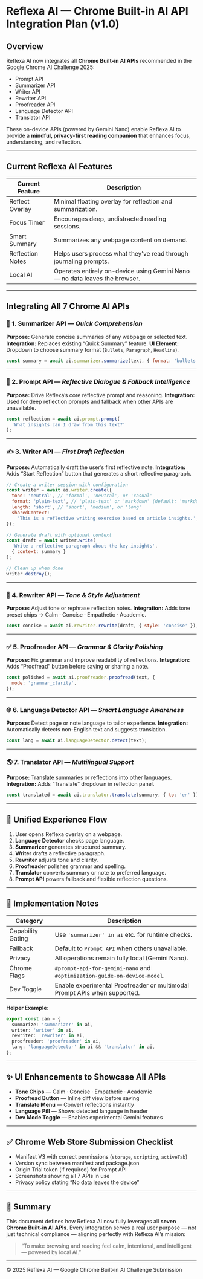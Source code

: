 # Reflexa AI — Chrome Built-in AI API Integration Plan (v1.0)

## Overview

Reflexa AI now integrates all **Chrome Built-in AI APIs** recommended in the Google Chrome AI Challenge 2025:

- Prompt API
- Summarizer API
- Writer API
- Rewriter API
- Proofreader API
- Language Detector API
- Translator API

These on-device APIs (powered by Gemini Nano) enable Reflexa AI to provide a **mindful, privacy-first reading companion** that enhances focus, understanding, and reflection.

---

## Current Reflexa AI Features

| Current Feature  | Description                                                                 |
| ---------------- | --------------------------------------------------------------------------- |
| Reflect Overlay  | Minimal floating overlay for reflection and summarization.                  |
| Focus Timer      | Encourages deep, undistracted reading sessions.                             |
| Smart Summary    | Summarizes any webpage content on demand.                                   |
| Reflection Notes | Helps users process what they’ve read through journaling prompts.           |
| Local AI         | Operates entirely on-device using Gemini Nano — no data leaves the browser. |

---

## Integrating All 7 Chrome AI APIs

### 🧠 1. Summarizer API — _Quick Comprehension_

**Purpose:** Generate concise summaries of any webpage or selected text.
**Integration:** Replaces existing “Quick Summary” feature.
**UI Element:** Dropdown to choose summary format (`Bullets`, `Paragraph`, `Headline`).

```js
const summary = await ai.summarizer.summarize(text, { format: 'bullets' });
```

---

### 💬 2. Prompt API — _Reflective Dialogue & Fallback Intelligence_

**Purpose:** Drive Reflexa’s core reflective prompt and reasoning.
**Integration:** Used for deep reflection prompts and fallback when other APIs are unavailable.

```js
const reflection = await ai.prompt.prompt(
  'What insights can I draw from this text?'
);
```

---

### ✍️ 3. Writer API — _First Draft Reflection_

**Purpose:** Automatically draft the user’s first reflective note.
**Integration:** Adds “Start Reflection” button that generates a short reflective paragraph.

```js
// Create a writer session with configuration
const writer = await ai.writer.create({
  tone: 'neutral', // 'formal', 'neutral', or 'casual'
  format: 'plain-text', // 'plain-text' or 'markdown' (default: 'markdown')
  length: 'short', // 'short', 'medium', or 'long'
  sharedContext:
    'This is a reflective writing exercise based on article insights.',
});

// Generate draft with optional context
const draft = await writer.write(
  'Write a reflective paragraph about the key insights',
  { context: summary }
);

// Clean up when done
writer.destroy();
```

---

### 🔁 4. Rewriter API — _Tone & Style Adjustment_

**Purpose:** Adjust tone or rephrase reflection notes.
**Integration:** Adds tone preset chips → Calm · Concise · Empathetic · Academic.

```js
const concise = await ai.rewriter.rewrite(draft, { style: 'concise' });
```

---

### ✅ 5. Proofreader API — _Grammar & Clarity Polishing_

**Purpose:** Fix grammar and improve readability of reflections.
**Integration:** Adds “Proofread” button before saving or sharing a note.

```js
const polished = await ai.proofreader.proofread(text, {
  mode: 'grammar_clarity',
});
```

---

### 🌐 6. Language Detector API — _Smart Language Awareness_

**Purpose:** Detect page or note language to tailor experience.
**Integration:** Automatically detects non-English text and suggests translation.

```js
const lang = await ai.languageDetector.detect(text);
```

---

### 🌎 7. Translator API — _Multilingual Support_

**Purpose:** Translate summaries or reflections into other languages.
**Integration:** Adds “Translate” dropdown in reflection panel.

```js
const translated = await ai.translator.translate(summary, { to: 'en' });
```

---

## 🧩 Unified Experience Flow

1. User opens Reflexa overlay on a webpage.
2. **Language Detector** checks page language.
3. **Summarizer** generates structured summary.
4. **Writer** drafts a reflective paragraph.
5. **Rewriter** adjusts tone and clarity.
6. **Proofreader** polishes grammar and spelling.
7. **Translator** converts summary or note to preferred language.
8. **Prompt API** powers fallback and flexible reflection questions.

---

## 🧰 Implementation Notes

| Category          | Description                                                               |
| ----------------- | ------------------------------------------------------------------------- |
| Capability Gating | Use `'summarizer' in ai` etc. for runtime checks.                         |
| Fallback          | Default to `Prompt API` when others unavailable.                          |
| Privacy           | All operations remain fully local (Gemini Nano).                          |
| Chrome Flags      | `#prompt-api-for-gemini-nano` and `#optimization-guide-on-device-model`.  |
| Dev Toggle        | Enable experimental Proofreader or multimodal Prompt APIs when supported. |

**Helper Example:**

```ts
export const can = {
  summarize: 'summarizer' in ai,
  writer: 'writer' in ai,
  rewriter: 'rewriter' in ai,
  proofreader: 'proofreader' in ai,
  lang: 'languageDetector' in ai && 'translator' in ai,
};
```

---

## ✨ UI Enhancements to Showcase All APIs

- **Tone Chips** — Calm · Concise · Empathetic · Academic
- **Proofread Button** — Inline diff view before saving
- **Translate Menu** — Convert reflections instantly
- **Language Pill** — Shows detected language in header
- **Dev Mode Toggle** — Enables experimental Gemini features

---

## ✅ Chrome Web Store Submission Checklist

- Manifest V3 with correct permissions (`storage`, `scripting`, `activeTab`)
- Version sync between manifest and package.json
- Origin Trial token (if required) for Prompt API
- Screenshots showing all 7 APIs in use
- Privacy policy stating “No data leaves the device”

---

## 🏁 Summary

This document defines how Reflexa AI now fully leverages all **seven Chrome Built-in AI APIs**.
Every integration serves a real user purpose — not just technical compliance — aligning perfectly with Reflexa AI’s mission:

> “To make browsing and reading feel calm, intentional, and intelligent — powered by local AI.”

---

© 2025 Reflexa AI — Google Chrome Built-in AI Challenge Submission
